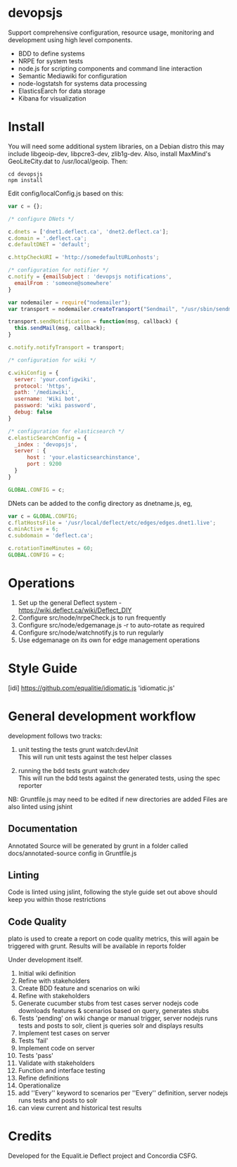 devopsjs
========

Support comprehensive configuration, resource usage, monitoring and development using high level components.

* BDD to define systems
* NRPE for system tests
* node.js for scripting components and command line interaction
* Semantic Mediawiki for configuration
* node-logstatsh for systems data processing
* ElasticsEarch for data storage
* Kibana for visualization

# Install

You will need some additional system libraries, on a Debian distro this may include libgeoip-dev, libpcre3-dev, zlib1g-dev. Also, install MaxMind's GeoLiteCity.dat to /usr/local/geoip. Then:

    cd devopsjs 
    npm install

Edit config/localConfig.js based on this:

```javascript
var c = {};

/* configure DNets */

c.dnets = ['dnet1.deflect.ca', 'dnet2.deflect.ca'];
c.domain = '.deflect.ca';
c.defaultDNET = 'default';

c.httpCheckURI = 'http://somedefaultURLonhosts';

/* configuration for notifier */
c.notify = {emailSubject : 'devopsjs notifications',
  emailFrom : 'someone@somewhere'
}

var nodemailer = require("nodemailer");
var transport = nodemailer.createTransport("Sendmail", "/usr/sbin/sendmail");

transport.sendNotification = function(msg, callback) {
  this.sendMail(msg, callback);
}

c.notify.notifyTransport = transport;

/* configuration for wiki */

c.wikiConfig = {
  server: 'your.configwiki',
  protocol: 'https',
  path: '/mediawiki',
  username: 'Wiki bot',
  password: 'wiki password',
  debug: false
}

/* configuration for elasticsearch */
c.elasticSearchConfig = {
  _index : 'devopsjs',
  server : {
      host : 'your.elasticsearchinstance',
      port : 9200
  }
}

GLOBAL.CONFIG = c;

```

DNets can be added to the config directory as dnetname.js, eg, 

```javascript
var c = GLOBAL.CONFIG;
c.flatHostsFile = '/usr/local/deflect/etc/edges/edges.dnet1.live';
c.minActive = 6;
c.subdomain = 'deflect.ca';

c.rotationTimeMinutes = 60;
GLOBAL.CONFIG = c;
```

# Operations

1. Set up the general Deflect system - https://wiki.deflect.ca/wiki/Deflect_DIY
1. Configure src/node/nrpeCheck.js to run frequently
1. Configure src/node/edgemanage.js -r to auto-rotate as required
1. Configure src/node/watchnotify.js to run regularly
1. Use edgemanage on its own for edge management operations

# Style Guide
[idi] https://github.com/equalitie/idiomatic.js 'idiomatic.js'

# General development workflow

development follows two tracks:

1. unit testing the tests
grunt watch:devUnit  
This will run unit tests against the test helper classes

2. running the bdd tests 
grunt watch:dev  
This will run the bdd tests against the generated tests, using the spec reporter

NB: Gruntfile.js may need to be edited if new directories are added
Files are also linted using jshint

## Documentation
Annotated Source will be generated by grunt in a folder called docs/annotated-source
config in Gruntfile.js

## Linting
Code is linted using jslint, following the style guide set out above should keep you within those restrictions

## Code Quality
plato is used to create a report on code quality metrics, this will again be triggered with grunt. Results will be available in reports folder



Under development itself.

1. Initial wiki definition
  1. Refine with stakeholders
1. Create BDD feature and scenarios on wiki
  1. Refine with stakeholders
1. Generate cucumber stubs from test cases <ref name="cukedef">server nodejs code downloads features & scenarios based on query, generates stubs</ref>
  1. Tests 'pending' <ref name="runtests">on wiki change or manual trigger, server nodejs runs tests and posts to solr, client js queries solr and displays results</ref>
1. Implement test cases on server<ref name="cukedef" />
  1. Tests 'fail' <ref name="runtests" />
1. Implement code on server<ref name="cukedef" />
  1. Tests 'pass' <ref name="runtests" />
1. Validate with stakeholders
  1. Function and interface testing
1. Refine definitions
1. Operationalize
  1. add ''Every'' keyword to scenarios <ref name="every">per ''Every'' definition, server nodejs runs tests and posts to solr</ref>
  1. can view current and historical test results

# Credits

Developed for the Equalit.ie Deflect project and Concordia CSFG.

